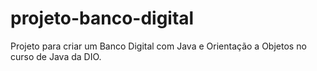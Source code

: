 # projeto-banco-digital
Projeto para criar um Banco Digital com Java e Orientação a Objetos no curso de Java da DIO.
